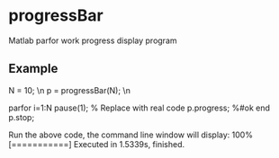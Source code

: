 # progressBar
Matlab parfor work progress display program

## Example
N = 10; \n
p = progressBar(N); \n

parfor i=1:N
 pause(1); % Replace with real code
 p.progress; %#ok<PFBNS> 
end
p.stop;

Run the above code, the command line window will display:
100%[===========] Executed in 1.5339s, finished.
